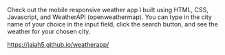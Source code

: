 Check out the mobile responsive weather app I built using HTML, CSS, Javascript, and WeatherAPI (openweathermap). You can type in the city name of your choice in the input field, click the search button, and see the weather for your chosen city.

https://jaiah5.github.io/weatherapp/

